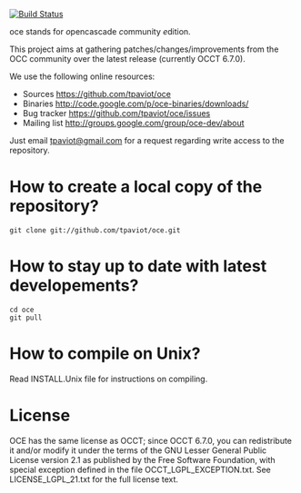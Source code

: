 [![Build Status](https://travis-ci.org/tpaviot/oce.png?branch=master)](https://travis-ci.org/tpaviot/oce)

oce stands for *o*pencascade *c*ommunity *e*dition.

This project aims at gathering patches/changes/improvements from the OCC community over the latest release
(currently OCCT 6.7.0).

We use the following online resources:
  * Sources
       https://github.com/tpaviot/oce
  * Binaries
       http://code.google.com/p/oce-binaries/downloads/
  * Bug tracker
       https://github.com/tpaviot/oce/issues
  * Mailing list
       http://groups.google.com/group/oce-dev/about

Just email tpaviot@gmail.com for a request regarding write access to the repository.

How to create a local copy of the repository?
=============================================

    git clone git://github.com/tpaviot/oce.git

How to stay up to date with latest developements?
=================================================

    cd oce
    git pull

How to compile on Unix?
=======================

Read INSTALL.Unix file for instructions on compiling.

License
=======

OCE has the same license as OCCT; since OCCT 6.7.0, you can redistribute it
and/or modify it under the terms of the GNU Lesser General Public License
version 2.1 as published by the Free Software Foundation, with special
exception defined in the file OCCT_LGPL_EXCEPTION.txt.
See LICENSE_LGPL_21.txt for the full license text.
